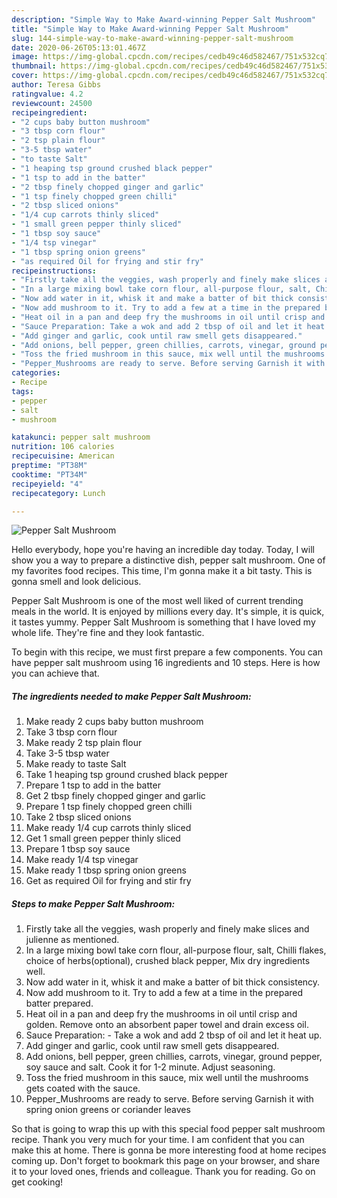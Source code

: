 ```yaml
---
description: "Simple Way to Make Award-winning Pepper Salt Mushroom"
title: "Simple Way to Make Award-winning Pepper Salt Mushroom"
slug: 144-simple-way-to-make-award-winning-pepper-salt-mushroom
date: 2020-06-26T05:13:01.467Z
image: https://img-global.cpcdn.com/recipes/cedb49c46d582467/751x532cq70/pepper-salt-mushroom-recipe-main-photo.jpg
thumbnail: https://img-global.cpcdn.com/recipes/cedb49c46d582467/751x532cq70/pepper-salt-mushroom-recipe-main-photo.jpg
cover: https://img-global.cpcdn.com/recipes/cedb49c46d582467/751x532cq70/pepper-salt-mushroom-recipe-main-photo.jpg
author: Teresa Gibbs
ratingvalue: 4.2
reviewcount: 24500
recipeingredient:
- "2 cups baby button mushroom"
- "3 tbsp corn flour"
- "2 tsp plain flour"
- "3-5 tbsp water"
- "to taste Salt"
- "1 heaping tsp ground crushed black pepper"
- "1 tsp to add in the batter"
- "2 tbsp finely chopped ginger and garlic"
- "1 tsp finely chopped green chilli"
- "2 tbsp sliced onions"
- "1/4 cup carrots thinly sliced"
- "1 small green pepper thinly sliced"
- "1 tbsp soy sauce"
- "1/4 tsp vinegar"
- "1 tbsp spring onion greens"
- "as required Oil for frying and stir fry"
recipeinstructions:
- "Firstly take all the veggies, wash properly and finely make slices and julienne as mentioned."
- "In a large mixing bowl take corn flour, all-purpose flour, salt, Chilli flakes, choice of herbs(optional), crushed black pepper, Mix dry ingredients well."
- "Now add water in it, whisk it and make a batter of bit thick consistency."
- "Now add mushroom to it. Try to add a few at a time in the prepared batter prepared."
- "Heat oil in a pan and deep fry the mushrooms in oil until crisp and golden. Remove onto an absorbent paper towel and drain excess oil."
- "Sauce Preparation: Take a wok and add 2 tbsp of oil and let it heat up."
- "Add ginger and garlic, cook until raw smell gets disappeared."
- "Add onions, bell pepper, green chillies, carrots, vinegar, ground pepper, soy sauce and salt. Cook it for 1-2 minute. Adjust seasoning."
- "Toss the fried mushroom in this sauce, mix well until the mushrooms gets coated with the sauce."
- "Pepper_Mushrooms are ready to serve. Before serving Garnish it with spring onion greens or coriander leaves"
categories:
- Recipe
tags:
- pepper
- salt
- mushroom

katakunci: pepper salt mushroom 
nutrition: 106 calories
recipecuisine: American
preptime: "PT38M"
cooktime: "PT34M"
recipeyield: "4"
recipecategory: Lunch

---
```



![Pepper Salt Mushroom](https://img-global.cpcdn.com/recipes/cedb49c46d582467/751x532cq70/pepper-salt-mushroom-recipe-main-photo.jpg)

Hello everybody, hope you're having an incredible day today. Today, I will show you a way to prepare a distinctive dish, pepper salt mushroom. One of my favorites food recipes. This time, I'm gonna make it a bit tasty. This is gonna smell and look delicious.



Pepper Salt Mushroom is one of the most well liked of current trending meals in the world. It is enjoyed by millions every day. It's simple, it is quick, it tastes yummy. Pepper Salt Mushroom is something that I have loved my whole life. They're fine and they look fantastic.


To begin with this recipe, we must first prepare a few components. You can have pepper salt mushroom using 16 ingredients and 10 steps. Here is how you can achieve that.

<!--inarticleads1-->

##### The ingredients needed to make Pepper Salt Mushroom:

1. Make ready 2 cups baby button mushroom
1. Take 3 tbsp corn flour
1. Make ready 2 tsp plain flour
1. Take 3-5 tbsp water
1. Make ready to taste Salt
1. Take 1 heaping tsp ground crushed black pepper
1. Prepare 1 tsp to add in the batter
1. Get 2 tbsp finely chopped ginger and garlic
1. Prepare 1 tsp finely chopped green chilli
1. Take 2 tbsp sliced onions
1. Make ready 1/4 cup carrots thinly sliced
1. Get 1 small green pepper thinly sliced
1. Prepare 1 tbsp soy sauce
1. Make ready 1/4 tsp vinegar
1. Make ready 1 tbsp spring onion greens
1. Get as required Oil for frying and stir fry




<!--inarticleads2-->

##### Steps to make Pepper Salt Mushroom:

1. Firstly take all the veggies, wash properly and finely make slices and julienne as mentioned.
1. In a large mixing bowl take corn flour, all-purpose flour, salt, Chilli flakes, choice of herbs(optional), crushed black pepper, Mix dry ingredients well.
1. Now add water in it, whisk it and make a batter of bit thick consistency.
1. Now add mushroom to it. Try to add a few at a time in the prepared batter prepared.
1. Heat oil in a pan and deep fry the mushrooms in oil until crisp and golden. Remove onto an absorbent paper towel and drain excess oil.
1. Sauce Preparation: - Take a wok and add 2 tbsp of oil and let it heat up.
1. Add ginger and garlic, cook until raw smell gets disappeared.
1. Add onions, bell pepper, green chillies, carrots, vinegar, ground pepper, soy sauce and salt. Cook it for 1-2 minute. Adjust seasoning.
1. Toss the fried mushroom in this sauce, mix well until the mushrooms gets coated with the sauce.
1. Pepper_Mushrooms are ready to serve. Before serving Garnish it with spring onion greens or coriander leaves




So that is going to wrap this up with this special food pepper salt mushroom recipe. Thank you very much for your time. I am confident that you can make this at home. There is gonna be more interesting food at home recipes coming up. Don't forget to bookmark this page on your browser, and share it to your loved ones, friends and colleague. Thank you for reading. Go on get cooking!
